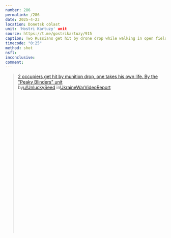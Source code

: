 ```yaml
---
number: 286
permalink: /286
date: 2025-4-23
location: Donetsk oblast
unit: 'Hostri Kartuzy' unit
source: https://t.me/gostrikartuzy/915
caption: Two Russians get hit by drone drop while walking in open field, both down on the ground. One decides to shoot himself almost immediately while his comrade chooses to fight back with little success
timecode: "0:25"
method: shot
nsfl: 
inconclusive: 
comment: 
---
```

<blockquote class="reddit-embed-bq" style="height:500px" data-embed-height="740"><a href="https://www.reddit.com/r/UkraineWarVideoReport/comments/1k628on/2_occupiers_get_hit_by_munition_drop_one_takes/">2 occupiers get hit by munition drop, one takes his own life. By the "Peaky Blinders" unit</a><br> by<a href="https://www.reddit.com/user/UnluckySeed/">u/UnluckySeed</a> in<a href="https://www.reddit.com/r/UkraineWarVideoReport/">UkraineWarVideoReport</a></blockquote><script async="" src="https://embed.reddit.com/widgets.js" charset="UTF-8"></script>